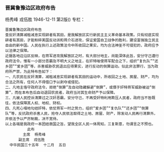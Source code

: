 ### 晋冀鲁豫边区政府布告
杨秀峰  戎伍胜
1946-12-11
第2版()
专栏：

    晋冀鲁豫边区政府布告
    查反奸清算减租减息实现耕者有其田，是我解放区实行新民主主义革命基本政策。只有彻底实现耕者有其田，才能粉碎美国反动派和蒋介石进攻，保证爱国自卫战争的胜利，建设富强独立民主自由的新中国。人民在执行上述政策法令中所收回之果实，均为合法神圣不可侵犯的，政府应予以法律之保障。
    近据各地边沿区反映，在蒋军进攻我解放区之时，有大部分地主，尚能深体此旨，安分守己遵行政府法令，惟有一小部分恶霸及不明大义之地主，在奸特唆使蒋军配合之下，组织“复仇队”“还乡团”“爱乡团”等，杀害威胁农民退出应得果实，进行反动的倒算运动。似此非法罪行，当为政府所严禁，为此特布告如下：
    一、凡农民在反奸清算，减租减息实现耕者有其田的运动中，所收回之土地、房屋、财产，均为合法之所有，任何人不得借口予以剥夺或侵犯。
    二、凡地主恪守政府法令，拒绝“倒算”及自动隐藏躲避“倒算”，或慑于奸特蒋军威胁被迫“倒算”，而在本布告后自动退回农民者，政府当对其生命财产予以保障。
    三、凡被人民控诉清算过之汉奸恶霸，安分守己，不再受奸特利用欺压人民者，政府当不咎既往，依法保障其人权、地权、财权。
    四、凡死心塌地勾结奸特，依仗蒋军一时之势力，组织“爱乡团”“复仇队”“还乡团”“倒算队”等，反抗政府杀害人民，抢夺人民依法取得之土地、房屋、财产，除发动人民再行清算外，并依法予以严厉制裁，决不宽待。
    以上各端是我政府一本团结救国之旨，望我全区人民一体周知，三复斯意，勿谓言之不预也。
              此布
            主席  杨秀峰
          副主席  戎伍胜
      中华民国三十五年  十二月  五日
